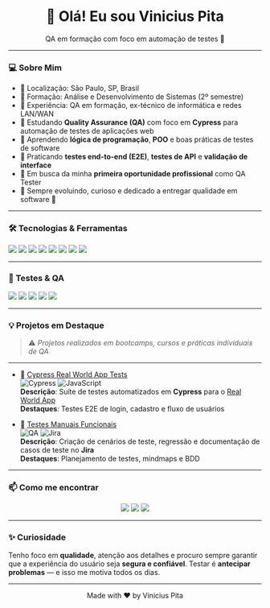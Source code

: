 <h1 align="center">👋 Olá! Eu sou Vinicius Pita</h1>
<p align="center">QA em formação com foco em automação de testes 🚀</p>

---

### 💻 Sobre Mim
- 🔹 Localização: São Paulo, SP, Brasil  
- 🔹 Formação: Análise e Desenvolvimento de Sistemas (2º semestre)  
- 🔹 Experiência: QA em formação, ex-técnico de informática e redes LAN/WAN  
- 🔹 Estudando **Quality Assurance (QA)** com foco em **Cypress** para automação de testes de aplicações web  
- 🔹 Aprendendo **lógica de programação**, **POO** e boas práticas de testes de software  
- 🔹 Praticando **testes end-to-end (E2E)**, **testes de API** e **validação de interface**  
- 🔹 Em busca da minha **primeira oportunidade profissional** como QA Tester  
- 🔹 Sempre evoluindo, curioso e dedicado a entregar qualidade em software 🌱  

---

### 🛠️ Tecnologias & Ferramentas
<p align="left">
  <img src="https://img.shields.io/badge/Cypress-100000?style=for-the-badge&logo=cypress&logoColor=white"/>
  <img src="https://img.shields.io/badge/JavaScript-F7DF1E?style=for-the-badge&logo=javascript&logoColor=black"/>
  <img src="https://img.shields.io/badge/Postman-FF6C37?style=for-the-badge&logo=postman&logoColor=white"/>
  <img src="https://img.shields.io/badge/Git-F05032?style=for-the-badge&logo=git&logoColor=white"/>
  <img src="https://img.shields.io/badge/GitHub-181717?style=for-the-badge&logo=github&logoColor=white"/>
  <img src="https://img.shields.io/badge/VS%20Code-007ACC?style=for-the-badge&logo=visual-studio-code&logoColor=white"/>
  <img src="https://img.shields.io/badge/SQL-4479A1?style=for-the-badge&logo=mysql&logoColor=white"/>
  <img src="https://img.shields.io/badge/Jira-0052CC?style=for-the-badge&logo=jira&logoColor=white"/>
</p>

---

### 🧪 Testes & QA
<p align="left">
  <img src="https://img.shields.io/badge/Testes%20Automatizados-Cypress-blue"/>
  <img src="https://img.shields.io/badge/Testes%20Manuais-green"/>
  <img src="https://img.shields.io/badge/Testes%20de%20API-Postman-orange"/>
  <img src="https://img.shields.io/badge/Documenta%C3%A7%C3%A3o-Jira-red"/>
  <img src="https://img.shields.io/badge/Metodologias-Agile-purple"/>
</p>

---

### 💡 Projetos em Destaque
> ⚠️ *Projetos realizados em bootcamps, cursos e práticas individuais de QA*

---

- 📌 [Cypress Real World App Tests](https://github.com/VPitta/cypress-realworld-tests-vinicius)  
  ![Cypress](https://img.shields.io/badge/Cypress-100000?style=for-the-badge&logo=cypress&logoColor=white) ![JavaScript](https://img.shields.io/badge/JavaScript-F7DF1E?style=for-the-badge&logo=javascript&logoColor=black)  
  **Descrição**: Suíte de testes automatizados em **Cypress** para o [Real World App](https://github.com/cypress-io/cypress-realworld-app)  
  **Destaques**: Testes E2E de login, cadastro e fluxo de usuários  

- 📌 [Testes Manuais Funcionais](https://github.com/VPitta/Dio-QA-Desafio.git)  
  ![QA](https://img.shields.io/badge/QA-007ACC?style=for-the-badge&logo=qa&logoColor=white) ![Jira](https://img.shields.io/badge/Jira-0052CC?style=for-the-badge&logo=jira&logoColor=white)  
  **Descrição**: Criação de cenários de teste, regressão e documentação de casos de teste no **Jira**  
  **Destaques**: Planejamento de testes, mindmaps e BDD  

<!--- 📌 [Testes Manuais Funcionais](https://github.com/VPitta/nome-do-projeto-manual)  
  ![Jira](https://img.shields.io/badge/Jira-0052CC?style=for-the-badge&logo=jira&logoColor=white)  
  **Descrição**: Criação de cenários de teste e regressão, documentação de casos de teste no **Jira**  
  **Destaques**: Planejamento e execução de testes manuais detalhados, garantindo cobertura e rastreabilidade -->


---

### 📫 Como me encontrar
<p align="center">
  <a href="mailto:vpita.95@outlook.com"><img src="https://img.shields.io/badge/Email-D14836?style=for-the-badge&logo=gmail&logoColor=white"/></a>
  <a href="https://www.linkedin.com/in/vinicius-pita/"><img src="https://img.shields.io/badge/LinkedIn-0A66C2?style=for-the-badge&logo=linkedin&logoColor=white"/></a>
  <a href="https://github.com/VPitta"><img src="https://img.shields.io/badge/GitHub-181717?style=for-the-badge&logo=github&logoColor=white"/></a>
</p>

---

### ✨ Curiosidade
Tenho foco em **qualidade**, atenção aos detalhes e procuro sempre garantir que a experiência do usuário seja **segura e confiável**. Testar é **antecipar problemas** — e isso me motiva todos os dias.

---

<p align="center">Made with ❤️ by Vinicius Pita</p>
